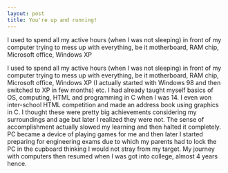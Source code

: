 ```yaml
---
layout: post
title: You're up and running!
---
```

I used to spend all my active hours (when I was not sleeping) in front of my computer trying to mess up with everything, be it motherboard, RAM chip, Microsoft office, Windows XP

I used to spend all my active hours (when I was not sleeping) in front of my computer trying to mess up with everything, be it motherboard, RAM chip, Microsoft office, Windows XP (I actually started with Windows 98 and then switched to XP in few months) etc. I had already taught myself basics of OS, computing, HTML and programming in C when I was 14. I even won inter-school HTML competition and made an address book using graphics in C. I thought these were pretty big achievements considering my surroundings and age but later I realized they were not. The sense of accomplishment actually slowed my learning and then halted it completely. PC became a device of playing games for me and then later I started preparing for engineering exams due to which my parents had to lock the PC in the cupboard thinking I would not stray from my target. My journey with computers then resumed when I was got into college, almost 4 years hence.   
